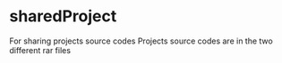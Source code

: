 # sharedProject
For sharing projects source codes
Projects source codes are in the two different rar files
